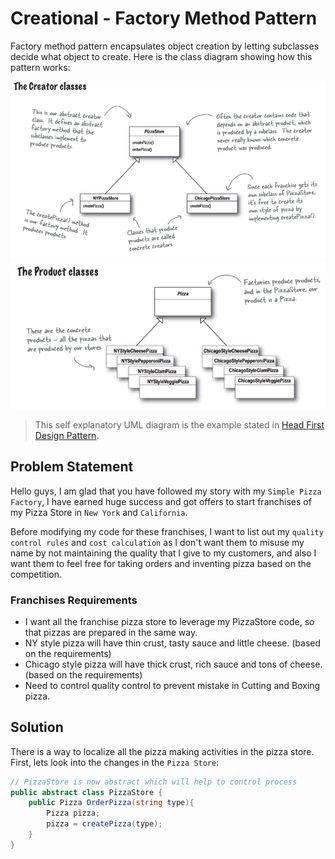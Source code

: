 # Creational - Factory Method Pattern
Factory method pattern encapsulates object creation by letting subclasses decide what object to create. Here is the class diagram showing how this pattern works:

<img src="../Images/Creator_Class_Factory_Method_UML.PNG" data-canonical-src="../Images/Creator_Class_Factory_Method_UML.PNG"/>
<img src="../Images/Product_Class_Factory_Method_UML.PNG" data-canonical-src="../Images/Product_Class_Factory_Method_UML.PNG"/>

> This self explanatory UML diagram is the example stated in [Head First Design Pattern](https://www.amazon.in/Head-First-Design-Patterns-Brain-Friendly/dp/9352132777/ref=sr_1_1?s=books&ie=UTF8&qid=1548777791&sr=1-1&keywords=head+first+design+patterns).

## Problem Statement
Hello guys, I am glad that you have followed my story with my `Simple Pizza Factory`, I have earned huge success and got offers to start franchises of my Pizza Store in `New York` and `California`.

Before modifying my code for these franchises, I want to list out my `quality control rules` and `cost calculation` as I don't want them to misuse my name by not maintaining the quality that I give to my customers, and also I want them to feel free for taking orders and inventing pizza based on the competition.

### Franchises Requirements
- I want all the franchise pizza store to leverage my PizzaStore code, so that pizzas are prepared in the same way.
- NY style pizza will have thin crust, tasty sauce and little cheese. (based on the requirements)
- Chicago style pizza will have thick crust, rich sauce and tons of cheese. (based on the requirements)
- Need to control quality control to prevent mistake in Cutting and Boxing pizza.
  
## Solution
There is a way to localize all the pizza making activities in the pizza store.
First, lets look into the changes in the `Pizza Store`:
```C#
// PizzaStore is now abstract which will help to control process
public abstract class PizzaStore {
    public Pizza OrderPizza(string type){
        Pizza pizza;
        pizza = createPizza(type);
    }
}
```